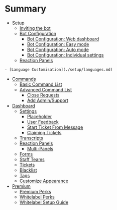 # Summary

<!-- MAKE SETUP JUST THE BASICS TO GET TICKETING SYSTEM UP AND RUNNINT -->
- [Setup](./setup/introduction.md)
    - [Inviting the bot](./setup/invite.md)
    - [Bot Configuration](./setup/configuration.md)
        - [Bot Configuration: Web dashboard](./setup/dashboard.md)
        - [Bot Configuration: Easy mode](./setup/easy.md)
        - [Bot Configuration: Auto mode](./setup/auto.md)
        - [Bot Configuration: Individual settings](./setup/individual.md)
    - [Reaction Panels](./setup/panels.md)
<!-- MOVE USER FEEDBACK TO DASHBOARD SECTION 
- [User Feedback](./setup/feedback.md)  -->
    - [Language Customisation](./setup/languages.md)
<!-- MOVE PLACEHOLDERS TO DASHBOARD SECTION
    - [Placeholders](./setup/placeholders.md)  -->
<!--    COMMENTING OUT FEATURES CATEGORY FOR NOW
- [Features](./features/introduction.md) 
    - [Forms](./features/forms.md)
    - [Start Ticket From Message](./features/start-ticket-from-message.md)
    - [Close Requests](./features/close-requests.md)
    - [Language Customisation](./setup/languages.md)
    - [User Feedback](./setup/feedback.md) 
-->
- [Commands](./commands/introduction.md)
    - [Basic Command List](./commands/basic-commands.md)
    - [Advanced Command List](./commands/advanced-commands.md)
        - [Close Requests](./features/close-requests.md)
        - [Add Admin/Support](./commands/add-admin-support.md)
        <!--- ANY OTHER ADVANCED COMMANDS -->
- [Dashboard](./dashboard/introduction.md)
    - [Settings](./dashboard/settings/settings.md)
        - [Placeholder](./setup/placeholders.md)
        - [User Feedback](./setup/feedback.md)
        - [Start Ticket From Message](./features/start-ticket-from-message.md)
        - [Claiming Tickets](./dashboard/settings/claiming.md)
    - [Transcripts](./dashboard/transcripts.md)
    - [Reaction Panels](./dashboard/reaction-panels.md)
        - [Multi-Panels](./features/multipanels.md)
    - [Forms](./features/forms.md)
    - [Staff Teams](./dashboard/staff-teams.md)
    - [Tickets](./dashboard/tickets.md)
    - [Blacklist](./dashboard/blacklist.md)
    - [Tags](./dashboard/tags.md)
    - [Customize Appearance](./dashboard/customize-appearance.md)
- [Premium](./premium/introduction.md)
    - [Premium Perks]()
    - [Whitelabel Perks]()
    - [Whitelabel Setup Guide](./premium/whitelabel-setup-guide.md)
